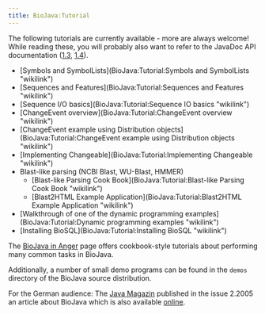 ```yaml
---
title: BioJava:Tutorial
---
```


The following tutorials are currently available - more are always
welcome! While reading these, you will probably also want to refer to
the JavaDoc API documentation
([1.3](http://www.biojava.org/docs/api/index.html),
[1.4](http://www.biojava.org/docs/api14/index.html)).

-   [Symbols and
    SymbolLists](BioJava:Tutorial:Symbols and SymbolLists "wikilink")
-   [Sequences and
    Features](BioJava:Tutorial:Sequences and Features "wikilink")
-   [Sequence I/O
    basics](BioJava:Tutorial:Sequence IO basics "wikilink")
-   [ChangeEvent
    overview](BioJava:Tutorial:ChangeEvent overview "wikilink")
-   [ChangeEvent example using Distribution
    objects](BioJava:Tutorial:ChangeEvent example using Distribution objects "wikilink")
-   [Implementing
    Changeable](BioJava:Tutorial:Implementing Changeable "wikilink")
-   Blast-like parsing (NCBI Blast, WU-Blast, HMMER)
    -   [Blast-like Parsing Cook
        Book](BioJava:Tutorial:Blast-like Parsing Cook Book "wikilink")
    -   [Blast2HTML Example
        Application](BioJava:Tutorial:Blast2HTML Example Application "wikilink")
-   [Walkthrough of one of the dynamic programming
    examples](BioJava:Tutorial:Dynamic programming examples "wikilink")
-   [Installing BioSQL](BioJava:Tutorial:Installing BioSQL "wikilink")

The [BioJava in Anger](BioJava:Cookbook "wikilink") page offers
cookbook-style tutorials about performing many common tasks in BioJava.

Additionally, a number of small demo programs can be found in the
`demos` directory of the BioJava source distribution.

For the German audience: The [Java Magazin](http://www.java-magazin.de/)
published in the issue 2.2005 an article about BioJava which is also
available
[online](http://www.biojava.org/presentations/JM_2.05_20-23.pdf).
